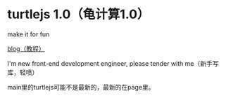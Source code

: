 # turtlejs 1.0（龟计算1.0）

make it for fun

[blog（教程）](http://make-in-china.github.io/turtlejs/turtle1.0course/)

I'm new front-end development engineer, please tender with me（新手写库，轻喷）

main里的turtlejs可能不是最新的，最新的在page里。

